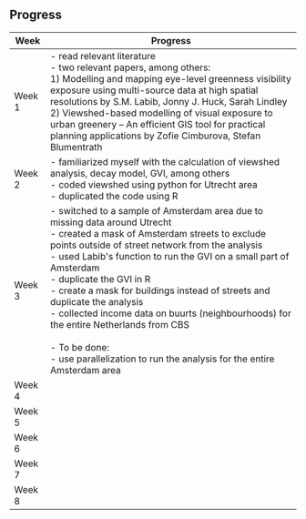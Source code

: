 ## Progress

| Week | Progress |
| ---- | -------- |
| Week 1 | - read relevant literature <br> - two relevant papers, among others: <br> 1) Modelling and mapping eye-level greenness visibility exposure using multi-source data at high spatial resolutions by S.M. Labib, Jonny J. Huck, Sarah Lindley <br> 2) Viewshed-based modelling of visual exposure to urban greenery – An efficient GIS tool for practical planning applications by Zofie Cimburova, Stefan Blumentrath |
| Week 2 | - familiarized myself with the calculation of viewshed analysis, decay model, GVI, among others <br> - coded viewshed using python for Utrecht area <br> - duplicated the code using R|
| Week 3 |  - switched to a sample of Amsterdam area due to missing data around Utrecht <br> - created a mask of Amsterdam streets to exclude points outside of street network from the analysis <br> - used Labib's function to run the GVI on a small part of Amsterdam <br> - duplicate the GVI in R <br> - create a mask for buildings instead of streets and duplicate the analysis <br> - collected income data on buurts (neighbourhoods) for the entire Netherlands from CBS <br> <br> - To be done: <br> - use parallelization to run the analysis for the entire Amsterdam area <br>
| Week 4 | |
| Week 5 | |
| Week 6 | |
| Week 7 | |
| Week 8 | |
